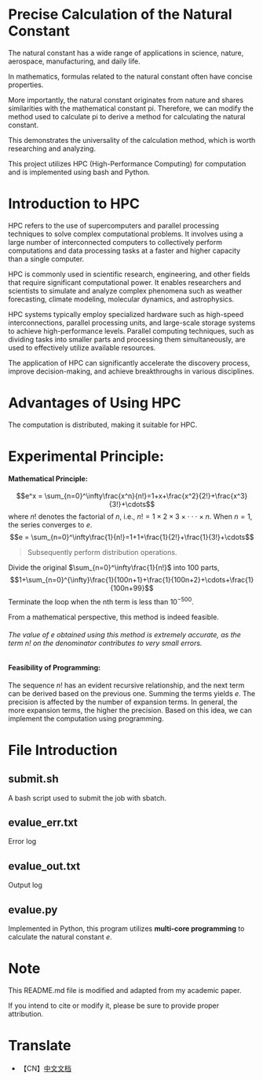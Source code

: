 # Precise Calculation of the Natural Constant

The natural constant has a wide range of applications in science, nature, aerospace, manufacturing, and daily life.

In mathematics, formulas related to the natural constant often have concise properties.

More importantly, the natural constant originates from nature and shares similarities with the mathematical constant pi. Therefore, we can modify the method used to calculate pi to derive a method for calculating the natural constant.

This demonstrates the universality of the calculation method, which is worth researching and analyzing.

This project utilizes HPC (High-Performance Computing) for computation and is implemented using bash and Python.

# Introduction to HPC
HPC refers to the use of supercomputers and parallel processing techniques to solve complex computational problems. It involves using a large number of interconnected computers to collectively perform computations and data processing tasks at a faster and higher capacity than a single computer.

HPC is commonly used in scientific research, engineering, and other fields that require significant computational power. It enables researchers and scientists to simulate and analyze complex phenomena such as weather forecasting, climate modeling, molecular dynamics, and astrophysics.

HPC systems typically employ specialized hardware such as high-speed interconnections, parallel processing units, and large-scale storage systems to achieve high-performance levels. Parallel computing techniques, such as dividing tasks into smaller parts and processing them simultaneously, are used to effectively utilize available resources.

The application of HPC can significantly accelerate the discovery process, improve decision-making, and achieve breakthroughs in various disciplines.

# Advantages of Using HPC

The computation is distributed, making it suitable for HPC.

# Experimental Principle:
#### Mathematical Principle:

$$e^x = \sum_{n=0}^\infty\frac{x^n}{n!}=1+x+\frac{x^2}{2!}+\frac{x^3}{3!}+\cdots$$
where $n!$ denotes the factorial of $n$, i.e., $n! = 1\times2\times3\times\cdot\cdot\cdot\times n$.
When $n=1$, the series converges to $e$.
$$e = \sum_{n=0}^\infty\frac{1}{n!}=1+1+\frac{1}{2!}+\frac{1}{3!}+\cdots$$
> Subsequently perform distribution operations.

Divide the original $\sum_{n=0}^\infty\frac{1}{n!}$ into 100 parts,
$$1+\sum_{n=0}^{\infty}\frac{1}{100n+1}+\frac{1}{100n+2}+\cdots+\frac{1}{100n+99}$$
Terminate the loop when the nth term is less than $10^{-500}$.

From a mathematical perspective, this method is indeed feasible.

###### The value of $e$ obtained using this method is extremely accurate, as the term $n!$ on the denominator contributes to very small errors.

#### Feasibility of Programming:
The sequence $n!$ has an evident recursive relationship, and the next term can be derived based on the previous one. Summing the terms yields $e$. The precision is affected by the number of expansion terms.
In general, the more expansion terms, the higher the precision.
Based on this idea, we can implement the computation using programming.

# File Introduction
## submit.sh
A bash script used to submit the job with sbatch.
## evalue_err.txt
Error log
## evalue_out.txt
Output log
## evalue.py
Implemented in Python, this program utilizes **multi-core programming** to calculate the natural constant $e$.

# Note
This README.md file is modified and adapted from my academic paper.

If you intend to cite or modify it, please be sure to provide proper attribution.

# Translate
* 【CN】[中文文档](https://github.com/ecahagain/Code_usual/blob/Paper/evalue_2023.8.6/README_CN.md)

